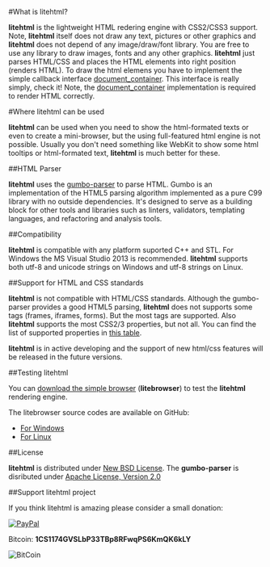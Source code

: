 #What is litehtml?

**litehtml** is the lightweight HTML redering engine with CSS2/CSS3 support. Note, **litehtml** itself does not draw any text, pictures or other graphics and **litehtml** does not depend of any image/draw/font library. You are free to use any library to draw images, fonts and any other graphics. **litehtml** just parses HTML/CSS and places the HTML elements into right position (renders HTML). To draw the html elemens you have to implement the simple callback interface [document_container](https://github.com/litehtml/litehtml/wiki/document_container). This interface is really simply, check it! Note, the [document_container](https://github.com/litehtml/litehtml/wiki/document_container) implementation is required to render HTML correctly. 

#Where litehtml can be used

**litehtml** can be used when you need to show the html-formated texts or even to create a mini-browser, but the using full-featured html engine is not possible. Usually you don't need something like WebKit to show some html tooltips or html-formated text, **litehtml** is much better for these.

##HTML Parser

**litehtml** uses the [gumbo-parser](https://github.com/google/gumbo-parser) to parse HTML. Gumbo is an implementation of the HTML5 parsing algorithm implemented as a pure C99 library with no outside dependencies. It's designed to serve as a building block for other tools and libraries such as linters, validators, templating languages, and refactoring and analysis tools.

##Compatibility

**litehtml** is compatible with any platform suported C++ and STL. For Windows the MS Visual Studio 2013 is recommended. **litehtml** supports both utf-8 and unicode strings on Windows and utf-8 strings on Linux.

##Support for HTML and CSS standards

**litehtml** is not compatible with HTML/CSS standards. Although the gumbo-parser provides a good HTML5 parsing, **litehtml** does not supports some tags (frames, iframes, forms). But the most tags are supported. Also **litehtml** supports the most CSS2/3 properties, but not all. You can find the list of supported properties in  [this table](https://docs.google.com/spreadsheet/ccc?key=0AvHXl5n24PuhdHdELUdhaUl4OGlncXhDcDJuM1JpMnc&usp=sharing).

**litehtml** is in active developing and the support of new html/css features will be released in the future versions.

##Testing litehtml

You can [download the simple browser](http://www.litehtml.com/download.html) (**litebrowser**) to test the **litehtml** rendering engine. 

The litebrowser source codes are available on GitHub:
  * [For Windows](https://github.com/tordex/litebrowser)
  * [For Linux](https://github.com/tordex/litebrowser-linux)

##License

**litehtml** is distributed under [New BSD License](http://opensource.org/licenses/BSD-3-Clause).
The **gumbo-parser** is disributed under [Apache License, Version 2.0](http://www.apache.org/licenses/LICENSE-2.0)

##Support litehtml project

If you think litehtml is amazing please consider a small donation:

[ ![PayPal](https://www.paypalobjects.com/en_US/i/btn/btn_donateCC_LG.gif) ](https://www.paypal.com/cgi-bin/webscr?cmd=_s-xclick&hosted_button_id=UHBQG6EAFCRBA)

Bitcoin: **1CS1174GVSLbP33TBp8RFwqPS6KmQK6kLY**

![BitCoin](https://www.tordex.com/assets/images/litehtml-bitcoin.png)
